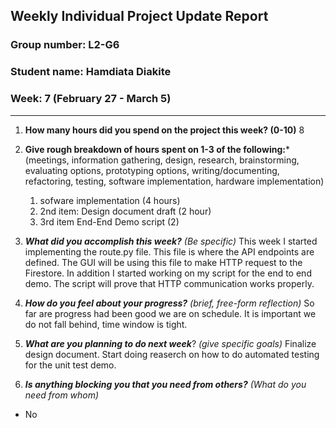 ## Weekly Individual Project Update Report
### Group number: L2-G6
### Student name: Hamdiata Diakite
### Week: 7 (February 27 - March 5)
___
1. **How many hours did you spend on the project this week? (0-10)**
   8 

2. **Give rough breakdown of hours spent on 1-3 of the following:***
   (meetings, information gathering, design, research, brainstorming, evaluating options, prototyping options, writing/documenting, refactoring, testing, software implementation, hardware implementation)
   1. sofware implementation (4 hours)
   2. 2nd item: Design document draft (2 hour)
   3. 3rd item End-End Demo script (2)
   
3. ***What did you accomplish this week?*** _(Be specific)_
This week I started implementing the route.py file. This file is where the API endpoints are defined. The GUI will be using this file to make HTTP request to the Firestore. In addition I started working on my script for the end to end demo. The script will prove that HTTP communication works properly.

4. ***How do you feel about your progress?*** _(brief, free-form reflection)_
So far are progress had been good we are on schedule. It is important we do not fall behind, time window is tight.
    
5. ***What are you planning to do next week***? _(give specific goals)_
Finalize design document.
Start doing reaserch on how to do automated testing for the unit test demo.

7. ***Is anything blocking you that you need from others?*** _(What do you need from whom)_
  - No
